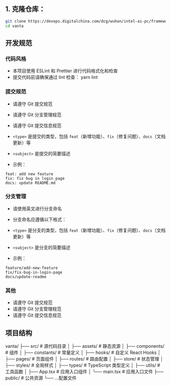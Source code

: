 ## 1. 克隆仓库：

```bash
git clone https://devops.digitalchina.com/dcg/wuhan/intel-ai-pc/framework/vanta.git
cd vanta
```

## 开发规范

### 代码风格

- 本项目使用 ESLint 和 Prettier 进行代码格式化和检查
- 提交代码前请确保通过 lint 检查： yarn lint

### 提交规范

- 请遵守 Git 提交规范
- 请遵守 Git 分支管理规范
- 请遵守 Git 提交信息规范

- `<type>` 是提交的类型，包括 `feat`（新增功能）、`fix`（修复问题）、`docs`（文档更新）等
- `<subject>` 是提交的简要描述
- 示例：

```
feat: add new feature
fix: fix bug in login page
docs: update README.md
```

### 分支管理

- 请使用英文进行分支命名
- 分支命名应遵循以下格式：

- `<type>` 是分支的类型，包括 `feat`（新增功能）、`fix`（修复问题）、`docs`（文档更新）等
- `<subject>` 是分支的简要描述
- 示例：

```
feature/add-new-feature
fix/fix-bug-in-login-page
docs/update-readme
```

### 其他

- 请遵守 Git 提交规范
- 请遵守 Git 分支管理规范
- 请遵守 Git 提交信息规范

## 项目结构

vanta/
├── src/ # 源代码目录
│ ├── assets/ # 静态资源
│ ├── components/ # 组件
│ ├── constants/ # 常量定义
│ ├── hooks/ # 自定义 React Hooks
│ ├── pages/ # 页面组件
│ ├── routes/ # 路由配置
│ ├── store/ # 状态管理
│ ├── styles/ # 全局样式
│ ├── types/ # TypeScript 类型定义
│ ├── utils/ # 工具函数
│ ├── App.tsx # 应用入口组件
│ └── main.tsx # 应用入口文件
├── public/ # 公共资源
└── ...配置文件

```

```
